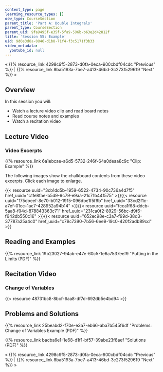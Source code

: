```yaml
---
content_type: page
learning_resource_types: []
ocw_type: CourseSection
parent_title: 'Part A: Double Integrals'
parent_type: CourseSection
parent_uid: 9fa9495f-e35f-5fa9-506b-b63e2d42812f
title: 'Session 55: Example'
uid: 9d0e3d8a-0846-d1b8-71f4-f3c5171f3b33
video_metadata:
  youtube_id: null
---
```


« {{% resource_link 4298c9f5-2873-d0fa-0eca-900cbdf04cdc "Previous" %}} | {{% resource_link 8ba5193a-7be7-a413-46bd-3c273f529619 "Next" %}} »

Overview
--------

In this session you will:

*   Watch a lecture video clip and read board notes
*   Read course notes and examples
*   Watch a recitation video

Lecture Video
-------------

### Video Excerpts

{{% resource_link 6a1ebcae-a6d5-5732-246f-64a0deaa8c9c "Clip: Example" %}}

The following images show the chalkboard contents from these video excerpts. Click each image to enlarge.

{{< resource uuid="3cb1dd5b-1959-6522-4734-90c736a4d7f5" href_uuid="c1fe8fae-b5d9-9c79-e9aa-21c71b44f575" >}}{{< resource uuid="f75cbeef-8e70-b012-1915-096dbe1f5f6b" href_uuid="33cd2f1c-a7ef-01cc-1ac7-428952a94b14" >}}{{< resource uuid="fcca1f68-ddcb-5aa8-f04d-878843363c71" href_uuid="231ca0f2-8929-56bc-d9f6-f642db550c16" >}}{{< resource uuid="652ec98e-c3a7-f99d-38d3-37787a25a4c0" href_uuid="c79c7390-7b56-6ee9-19c0-420f2adb89cd" >}}

Reading and Examples
--------------------

{{% resource_link 19b23027-94ab-e47e-60c5-1e6a7537eef9 "Putting in the Limits (PDF)" %}}

Recitation Video
----------------

### Change of Variables

{{< resource 48731bc8-8bcf-6aa8-df7d-692db5e4bd94 >}}

Problems and Solutions
----------------------

{{% resource_link 25beabd2-f70e-e3a7-eb66-aba7b545f6df "Problems: Change of Variables Example (PDF)" %}}

{{% resource_link bacba6e1-1e68-d1f1-bf57-39abe23f8aef "Solutions (PDF)" %}}

« {{% resource_link 4298c9f5-2873-d0fa-0eca-900cbdf04cdc "Previous" %}} | {{% resource_link 8ba5193a-7be7-a413-46bd-3c273f529619 "Next" %}} »